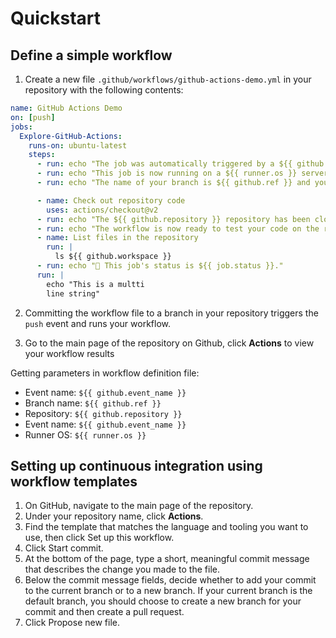 # Quickstart

## Define a simple workflow

1. Create a new file `.github/workflows/github-actions-demo.yml` in your repository with the following contents:

```yml
name: GitHub Actions Demo
on: [push]
jobs:
  Explore-GitHub-Actions:
    runs-on: ubuntu-latest
    steps:
      - run: echo "The job was automatically triggered by a ${{ github.event_name }} event."
      - run: echo "This job is now running on a ${{ runner.os }} server hosted by GitHub!"
      - run: echo "The name of your branch is ${{ github.ref }} and your repository is ${{ github.repository }}."

      - name: Check out repository code
        uses: actions/checkout@v2
      - run: echo "The ${{ github.repository }} repository has been cloned to the runner."
      - run: echo "The workflow is now ready to test your code on the runner."
      - name: List files in the repository
        run: |
          ls ${{ github.workspace }}
      - run: echo "🍏 This job's status is ${{ job.status }}."
      run: |
        echo "This is a multti 
        line string"
```

2. Committing the workflow file to a branch in your repository triggers the `push` event and runs your workflow.

3. Go to the main page of the repository on Github, click **Actions** to view your workflow results

Getting parameters in workflow definition file:

- Event name: `${{ github.event_name }}`
- Branch name: `${{ github.ref }}`
- Repository: `${{ github.repository }}`
- Event name: `${{ github.event_name }}`
- Runner OS: `${{ runner.os }}`


## Setting up continuous integration using workflow templates

1. On GitHub, navigate to the main page of the repository.
2. Under your repository name, click **Actions**.
3. Find the template that matches the language and tooling you want to use, then click Set up this workflow.
4. Click Start commit.
5. At the bottom of the page, type a short, meaningful commit message that describes the change you made to the file.
6. Below the commit message fields, decide whether to add your commit to the current branch or to a new branch. If your current branch is the default branch, you should choose to create a new branch for your commit and then create a pull request.
7. Click Propose new file.